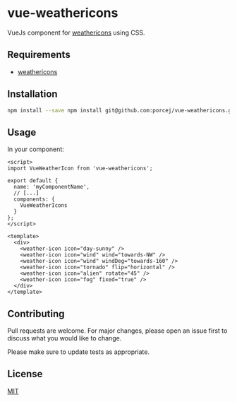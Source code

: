vue-weathericons
=============

VueJs component for [weathericons](https://erikflowers.github.io/weather-icons/) using CSS.

## Requirements

- [weathericons](https://www.npmjs.com/package/weathericons)

## Installation

``` sh
npm install --save npm install git@github.com:porcej/vue-weathericons.git
```

## Usage

In your component:

```vue
<script>
import VueWeatherIcon from 'vue-weathericons';

export default {
  name: 'myComponentName',
  // [...]
  components: {
    VueWeatherIcons
  }
};
</script>

<template>
  <div>
    <weather-icon icon="day-sunny" />
    <weather-icon icon="wind" wind="towards-NW" />
    <weather-icon icon="wind" windDeg="towards-160" />
    <weather-icon icon="tornado" flip="horizontal" />
    <weather-icon icon="alien" rotate="45" />
    <weather-icon icon="fog" fixed="true" />
  </div>
</template>
```

## Contributing
Pull requests are welcome. For major changes, please open an issue first to discuss what you would like to change.

Please make sure to update tests as appropriate.

## License
[MIT](https://choosealicense.com/licenses/mit/)
